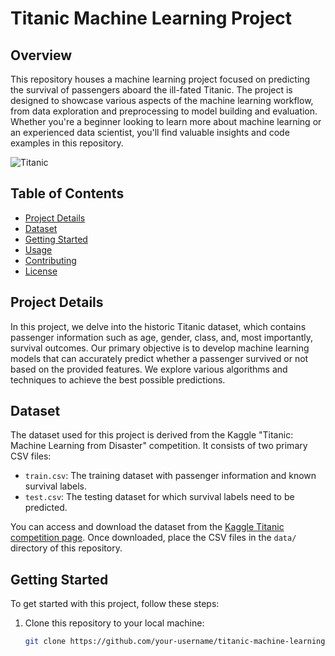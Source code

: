 # Titanic Machine Learning Project

## Overview
This repository houses a machine learning project focused on predicting the survival of passengers aboard the ill-fated Titanic. The project is designed to showcase various aspects of the machine learning workflow, from data exploration and preprocessing to model building and evaluation. Whether you're a beginner looking to learn more about machine learning or an experienced data scientist, you'll find valuable insights and code examples in this repository.

![Titanic](https://static1.squarespace.com/static/5006453fe4b09ef2252ba068/5095eabce4b06cb305058603/5095eabce4b02d37bef4c24c/1352002236895/100_anniversary_titanic_sinking_by_esai8mellows-d4xbme8.jpg)

## Table of Contents
- [Project Details](#project-details)
- [Dataset](#dataset)
- [Getting Started](#getting-started)
- [Usage](#usage)
- [Contributing](#contributing)
- [License](#license)

## Project Details
In this project, we delve into the historic Titanic dataset, which contains passenger information such as age, gender, class, and, most importantly, survival outcomes. Our primary objective is to develop machine learning models that can accurately predict whether a passenger survived or not based on the provided features. We explore various algorithms and techniques to achieve the best possible predictions.

## Dataset
The dataset used for this project is derived from the Kaggle "Titanic: Machine Learning from Disaster" competition. It consists of two primary CSV files:

- `train.csv`: The training dataset with passenger information and known survival labels.
- `test.csv`: The testing dataset for which survival labels need to be predicted.

You can access and download the dataset from the [Kaggle Titanic competition page](https://www.kaggle.com/c/titanic/data). Once downloaded, place the CSV files in the `data/` directory of this repository.

## Getting Started
To get started with this project, follow these steps:

1. Clone this repository to your local machine:
   ```bash
   git clone https://github.com/your-username/titanic-machine-learning.git
